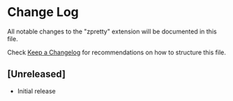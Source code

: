 # Change Log

All notable changes to the "zpretty" extension will be documented in this file.

Check [Keep a Changelog](http://keepachangelog.com/) for recommendations on how to structure this file.

## [Unreleased]

- Initial release